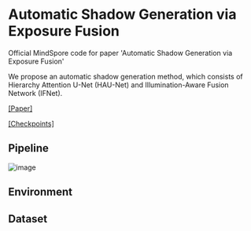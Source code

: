 # Automatic Shadow Generation via Exposure Fusion

Official MindSpore code for paper 'Automatic Shadow Generation via Exposure Fusion'

We propose an automatic shadow generation method, which consists of Hierarchy Attention U-Net (HAU-Net) and Illumination-Aware Fusion Network (IFNet).

[[Paper]](https://ieeexplore.ieee.org/document/10043015)

[[Checkpoints]]()

## Pipeline
![image](https://github.com/lingtianxia123/AutoShadow/tree/main/images/framework.png)

## Environment

## Dataset
